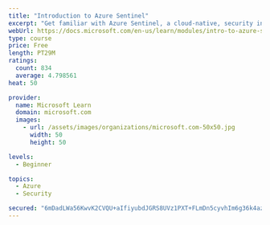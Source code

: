 ```yaml
---
title: "Introduction to Azure Sentinel"
excerpt: "Get familiar with Azure Sentinel, a cloud-native, security information and event management (SIEM) service."
webUrl: https://docs.microsoft.com/en-us/learn/modules/intro-to-azure-sentinel/
type: course
price: Free
length: PT29M
ratings:
  count: 834
  average: 4.798561
heat: 50

provider:
  name: Microsoft Learn
  domain: microsoft.com
  images:
    - url: /assets/images/organizations/microsoft.com-50x50.jpg
      width: 50
      height: 50

levels:
  - Beginner

topics:
  - Azure
  - Security

secured: "6mDadLWa56KwvK2CVQU+aIfiyubdJGRS8UVz1PXT+FLmDn5cyvhIm6g36k4azP+1WKRMcw//hbPjfcqCr/taHMtHt3wN053R/zYWsGEjTfHRVSN9YrbO1ZxOOAbX0tZ3QpTTAAVwVh9C3lPSAoT0nb1sk2wZ0TTnWWFje0+Z/tyC80bbMXyr7bHlt4uDRANXZqVQQd6S+LNgWepD957y9PxZJBJ4Z5XTgeKL73SX8q0CVxXGys/craft0Xnbq0cFyrQI5hitRyCriG6BPsJfGSb21aaOpvRyt6nVAPppcsmwJWXrs0Sh8V6GPSHYLXhyX3A5dG50yNf53HbG3a+H0+HygzxdgdQBKUCqaI6z6pEL+qWuB8XdyOIdWbWtobGcjWa7Sog6vAZAWsbvXUO+uQzlhqcOfZ3NZiHotTRTzcI=;mUXqbXoS/GsTw8kY2rb8lg=="
---
```


